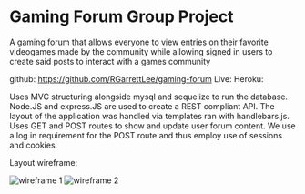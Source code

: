 # Gaming Forum Group Project

A gaming forum that allows everyone to view entries on their favorite videogames made by the community while allowing signed in users to create said posts to interact with a games community


github: https://github.com/RGarrettLee/gaming-forum
Live:
Heroku:

Uses MVC structuring alongside mysql and sequelize to run the database. Node.JS and express.JS are used to create a REST compliant API.
The layout of the application was handled via templates ran with handlebars.js.
Uses GET and POST routes to show and update user forum content.
We use a log in requirement for the POST route and thus employ use of sessions and cookies.



Layout wireframe:

![wireframe 1](https://user-images.githubusercontent.com/104922988/176238728-61029146-1a7d-494d-9e24-2daed25f67ba.PNG)
![wireframe 2](https://user-images.githubusercontent.com/104922988/176238757-dbc2a694-08cb-4ced-82c5-95c8f6c5f637.PNG)

